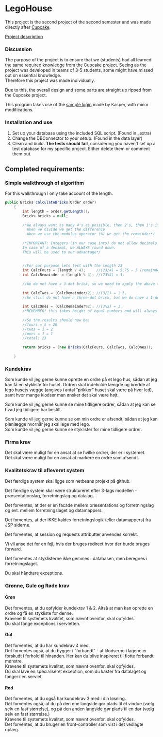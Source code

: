 # LegoHouse

This project is the second project of the second semester and was made directly after [Cupcake](https://github.com/Castau/CupCake).  

[Project description](https://datsoftlyngby.github.io/dat2sem2019Spring/Modul3/LegoHus.html)

### Discussion
The purpose of the project is to ensure that we (students) had all learned the same required knowledge from the Cupcake project. Seeing as the project was developed in teams of 3-5 students, some might have missed out on essential knowledge.  
Therefore this project was made individually.  

Due to this, the overall design and some parts are straight up ripped from the Cupcake project.

This program takes use of the [sample login](https://github.com/DAT2SemKode/Modul3LogInSample) made by Kasper, with minor modifications.

### Installation and use
1) Set up your database using the included SQL script. (Found in \_extra)
2) Change the DBConnector to your setup. (Found in the data layer)
3) Clean and build. **The tests should fail**, considering you haven't set up a test database for my specific project. Either delete them or comment them out.  


## Completed requirements:

### Simple walkthrough of algorithm  
For this walkthrough I only take account of the length.
```java  
public Bricks calculateBricks(Order order)
    {
        int length = order.getLength();
        Bricks bricks = null;
        
        /*We always want as many 4's as possible, then 2's, then 1's if necessary.
          When we divide we get the difference
          When we use the modulus operator (%) we get the remainder*/
        
        /*IMPORTANT: Integers (in our case ints) do not allow decimals in the same way a double does. 
        In case of a decimal, we ALWAYS round down. 
        This will be used to our advantage*/
        
        
        //For our purpose lets test with the length 23
        int CalcFours = (length / 4);     //(23/4) = 5,75 ~ 5 (remainder .75)
        int CalcRemainder = (length % 4); //(23%4) = 3. 
        
        //We do not have a 3-dot brick, so we need to apply the above technique to Twos.
        
        int CalcTwos = (CalcRemainder/2); //(3/2) = 1.5. 
        //We still do not have a three-dot brick, but we do have a 1-dot brick to fix our problem.
        
        int CalcOnes = (CalcRemainder%2); //(3%2) = 1. 
        /*REMEMBER! this takes height of equal numbers and will always give 0 in that case (if a 1-brick is not needed)*/
        
        //So the results should now be:
        //fours = 5 = 20
        //twos = 1 = 2
        //ones = 1 = 1
        //total: 23
        
        return bricks = (new Bricks(CalcFours, CalcTwos, CalcOnes));
        
    }
```  

### Kundekrav
Som kunde vil jeg gerne kunne oprette en ordre på et lego hus, sådan at jeg kan få en stykliste for huset. Ordren skal indeholde længde og bredde af lego husets vægge (angives i antal “prikker” huset skal være på hver led), samt hvor mange klodser man ønsker det skal være højt.

Som kunde vil jeg gerne kunne se mine tidligere ordrer, sådan at jeg kan se hvad jeg tidligere har bestilt.  

Som kunde vil jeg gerne kunne se om min ordre er afsendt, sådan at jeg kan planlægge hvornår jeg skal lege med lego.  
Som kunde vil jeg gerne kunne se styklister for mine tidligere ordrer.  

### Firma krav  
Det skal være muligt for en ansat at se hvilke ordrer, der er i systemet.  
Det skal være muligt for en ansat at markere en ordre som afsendt.  

### Kvalitetskrav til afleveret system
Det færdige system skal ligge som netbeans projekt på github.  

Det færdige system skal være struktureret efter 3-lags modellen - præsentationslag, forretningslag og datalag.  

Det forventes, at der er en facade mellem præsentations og forretningslag og evt. mellem forretningslaget og datamappers. 

Det forventes, at der IKKE kaldes forretningslogik (eller datamappers) fra JSP siderne.  

Det forventes, at session og requests attributter anvendes korrekt.  

Vi vil anse det for en fejl, hvis der bruges redirect hvor der burde bruges forward.  

Det forventes at styklisterne ikke gemmes i databasen, men beregnes i forretningslaget.  

Du skal håndtere exceptions.  

### Grønne, Gule og Røde krav  
#### Grøn  
Det forventes, at du opfylder kundekrav 1 & 2. Altså at man kan oprette en ordre og få en stykliste for denne.  
Kravene til systemets kvalitet, som nævnt ovenfor, skal opfyldes.  
Du skal fange exceptions i servletten.  
#### Gul  
Det forventes, at du har kundekrav 4 med.  
Det forventes også, at du bygger i “forbandt” - at klodserne i lagene er forskudt i forhold til hinanden. Her kan du blive inspireret til flotte forbandt mønstre.  
Kravene til systemets kvalitet, som nævnt ovenfor, skal opfyldes.  
Du skal lave en specialiseret exception, som du kaster fra datalaget og fanger i en servlet.  
#### Rød  
Det forventes, at du også har kundekrav 3 med i din løsning.  
Det forventes også, at du på den ene langside gør plads til et vindue (vælg selv en fast størrelse), og på den anden langside gør plads til en dør (vælg selv en fast størrelse.)  
Kravene til systemets kvalitet, som nævnt ovenfor, skal opfyldes.  
Det forventes, at du bruger en front-controller som vist i det vedlagte oplæg.  

